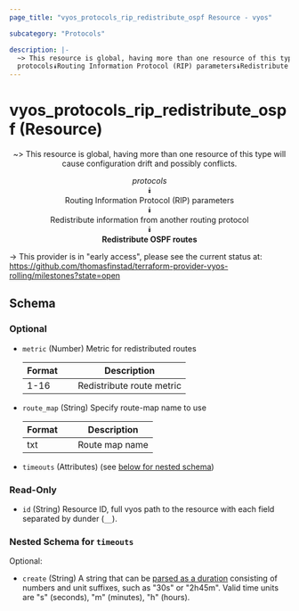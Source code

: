 ```yaml
---
page_title: "vyos_protocols_rip_redistribute_ospf Resource - vyos"

subcategory: "Protocols"

description: |- 
  ~> This resource is global, having more than one resource of this type will cause configuration drift and possibly conflicts.
  protocols⯯Routing Information Protocol (RIP) parameters⯯Redistribute information from another routing protocol⯯Redistribute OSPF routes
---
```


# vyos_protocols_rip_redistribute_ospf (Resource)
<center>

~> This resource is global, having more than one resource of this type will cause configuration drift and possibly conflicts.

*protocols*  
⯯  
Routing Information Protocol (RIP) parameters  
⯯  
Redistribute information from another routing protocol  
⯯  
**Redistribute OSPF routes**


</center>

-> This provider is in "early access", please see the current status at: https://github.com/thomasfinstad/terraform-provider-vyos-rolling/milestones?state=open

## Schema

### Optional

- `metric` (Number) Metric for redistributed routes

    |Format  &emsp;|Description                |
    |----------|-----------------------------|
    |1-16    &emsp;|Redistribute route metric  |
- `route_map` (String) Specify route-map name to use

    |Format  &emsp;|Description     |
    |----------|------------------|
    |txt     &emsp;|Route map name  |
- `timeouts` (Attributes) (see [below for nested schema](#nestedatt--timeouts))

### Read-Only

- `id` (String) Resource ID, full vyos path to the resource with each field separated by dunder (`__`).

<a id="nestedatt--timeouts"></a>
### Nested Schema for `timeouts`

Optional:

- `create` (String) A string that can be [parsed as a duration](https://pkg.go.dev/time#ParseDuration) consisting of numbers and unit suffixes, such as &#34;30s&#34; or &#34;2h45m&#34;. Valid time units are &#34;s&#34; (seconds), &#34;m&#34; (minutes), &#34;h&#34; (hours).  
